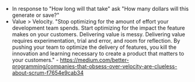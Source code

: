 - In response to "How long will that take" ask "How many dollars will this generate or save?"
- Value > Velocity. "Stop optimizing for the amount of effort your development team spends. Start optimizing for the impact the feature makes on your customers. Delivering value is messy. Delivering value requires experimentation, trial and error, and room for reflection. By pushing your team to optimize the delivery of features, you kill the innovation and learning necessary to create a product that matters to your customers." - https://medium.com/better-programming/companies-that-obsess-over-velocity-are-clueless-about-scrum-f7654e9cab34
